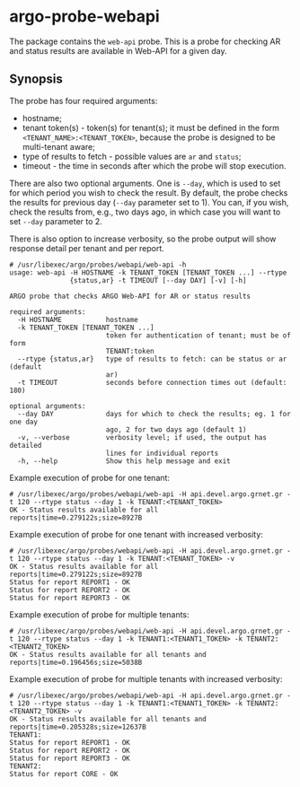 # argo-probe-webapi

The package contains the `web-api` probe. This is a probe for checking AR and status results are available in Web-API for a given day.

## Synopsis

The probe has four required arguments: 

* hostname;
* tenant token(s) - token(s) for tenant(s); it must be defined in the form `<TENANT_NAME>:<TENANT_TOKEN>`, because the probe is designed to be multi-tenant aware;
* type of results to fetch - possible values are `ar` and `status`;
* timeout - the time in seconds after which the probe will stop execution.

There are also two optional arguments. One is `--day`, which is used to set for which period you wish to check the result. By default, the probe checks the results for previous day (`--day` parameter set to 1). You can, if you wish, check the results from, e.g., two days ago, in which case you will want to set `--day` parameter to 2.

There is also option to increase verbosity, so the probe output will show response detail per tenant and per report. 

```
# /usr/libexec/argo/probes/webapi/web-api -h
usage: web-api -H HOSTNAME -k TENANT_TOKEN [TENANT_TOKEN ...] --rtype
               {status,ar} -t TIMEOUT [--day DAY] [-v] [-h]

ARGO probe that checks ARGO Web-API for AR or status results

required arguments:
  -H HOSTNAME           hostname
  -k TENANT_TOKEN [TENANT_TOKEN ...]
                        token for authentication of tenant; must be of form
                        TENANT:token
  --rtype {status,ar}   type of results to fetch: can be status or ar (default
                        ar)
  -t TIMEOUT            seconds before connection times out (default: 180)

optional arguments:
  --day DAY             days for which to check the results; eg. 1 for one day
                        ago, 2 for two days ago (default 1)
  -v, --verbose         verbosity level; if used, the output has detailed
                        lines for individual reports
  -h, --help            Show this help message and exit
```

Example execution of probe for one tenant:

```
# /usr/libexec/argo/probes/webapi/web-api -H api.devel.argo.grnet.gr -t 120 --rtype status --day 1 -k TENANT:<TENANT_TOKEN>
OK - Status results available for all reports|time=0.279122s;size=8927B
```

Example execution of probe for one tenant with increased verbosity:

```
# /usr/libexec/argo/probes/webapi/web-api -H api.devel.argo.grnet.gr -t 120 --rtype status --day 1 -k TENANT:<TENANT_TOKEN> -v
OK - Status results available for all reports|time=0.279122s;size=8927B
Status for report REPORT1 - OK
Status for report REPORT2 - OK
Status for report REPORT3 - OK
```

Example execution of probe for multiple tenants:

```
# /usr/libexec/argo/probes/webapi/web-api -H api.devel.argo.grnet.gr -t 120 --rtype status --day 1 -k TENANT1:<TENANT1_TOKEN> -k TENANT2:<TENANT2_TOKEN>
OK - Status results available for all tenants and reports|time=0.196456s;size=5038B
```

Example execution of probe for multiple tenants with increased verbosity:

```
# /usr/libexec/argo/probes/webapi/web-api -H api.devel.argo.grnet.gr -t 120 --rtype status --day 1 -k TENANT1:<TENANT1_TOKEN> -k TENANT2:<TENANT2_TOKEN> -v
OK - Status results available for all tenants and reports|time=0.205328s;size=12637B
TENANT1:
Status for report REPORT1 - OK
Status for report REPORT2 - OK
Status for report REPORT3 - OK
TENANT2:
Status for report CORE - OK
```


